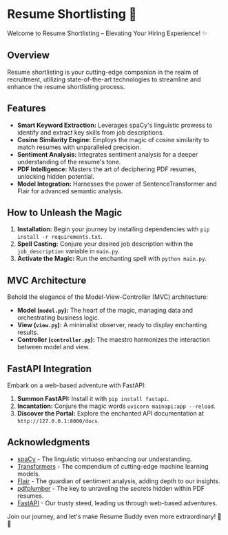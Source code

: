 # Resume Shortlisting 🚀

Welcome to Resume Shortlisting – Elevating Your Hiring Experience! ✨

## Overview

Resume shortlisting is your cutting-edge companion in the realm of recruitment, utilizing state-of-the-art technologies to streamline and enhance the resume shortlisting process.

## Features

- **Smart Keyword Extraction:** Leverages spaCy's linguistic prowess to identify and extract key skills from job descriptions.
- **Cosine Similarity Engine:** Employs the magic of cosine similarity to match resumes with unparalleled precision.
- **Sentiment Analysis:** Integrates sentiment analysis for a deeper understanding of the resume's tone.
- **PDF Intelligence:** Masters the art of deciphering PDF resumes, unlocking hidden potential.
- **Model Integration:** Harnesses the power of SentenceTransformer and Flair for advanced semantic analysis.

## How to Unleash the Magic

1. **Installation:** Begin your journey by installing dependencies with `pip install -r requirements.txt`.
2. **Spell Casting:** Conjure your desired job description within the `job_description` variable in `main.py`.
3. **Activate the Magic:** Run the enchanting spell with `python main.py`.

## MVC Architecture

Behold the elegance of the Model-View-Controller (MVC) architecture:
- **Model (`model.py`):** The heart of the magic, managing data and orchestrating business logic.
- **View (`view.py`):** A minimalist observer, ready to display enchanting results.
- **Controller (`controller.py`):** The maestro harmonizes the interaction between model and view.

## FastAPI Integration

Embark on a web-based adventure with FastAPI:
1. **Summon FastAPI:** Install it with `pip install fastapi`.
2. **Incantation:** Conjure the magic words `uvicorn mainapi:app --reload`.
3. **Discover the Portal:** Explore the enchanted API documentation at `http://127.0.0.1:8000/docs`.

## Acknowledgments

- [spaCy](https://spacy.io/) - The linguistic virtuoso enhancing our understanding.
- [Transformers](https://huggingface.co/transformers/) - The compendium of cutting-edge machine learning models.
- [Flair](https://github.com/flairNLP/flair) - The guardian of sentiment analysis, adding depth to our insights.
- [pdfplumber](https://github.com/jsvine/pdfplumber) - The key to unraveling the secrets hidden within PDF resumes.
- [FastAPI](https://fastapi.tiangolo.com/) - Our trusty steed, leading us through web-based adventures.

Join our journey, and let's make Resume Buddy even more extraordinary! 🚀🌟
